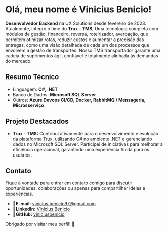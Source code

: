 # Olá, meu nome é Vinicius Benicio!

**Desenvolvedor Backend** na UX Solutions desde fevereiro de 2023. Atualmente, integro o time do **Trux - TMS**, Uma tecnologia completa com módulos de gestão, financeiro, reversa, roteirizador, averbação, que permitem otimizar rotas, reduzir custos e aumentar a precisão das entregas, como uma visão detalhada de cada um dos processos que envolvem a gestão de transportes. Nosso TMS transportador garante uma cadeia de suprimentos ágil, confiável e totalmente alinhada às demandas do mercado.


## Resumo Técnico

- Linguagem: **C#, .NET**
- Banco de Dados:  **Microsoft SQL Server**
- Outros: **Azure Devops CI/CD, Docker, RabbitMQ / Mensageria, Microsserviço**

## Projeto Destacados

- **Trux - TMS:** Contribui ativamente para o desenvolvimento e evolução da plataforma Trux, utilizando C# no ambiente .NET e gerenciando dados no Microsoft SQL Server. Participei de iniciativas para melhorar a eficiência operacional, garantindo uma experiência fluida para os usuários.

## Contato

Fique à vontade para entrar em contato comigo para discutir oportunidades, colaborações ou apenas para compartilhar ideias e experiências.

- 📧**E-mail:** [vinicius.benicio97@gmail.com](mailto:vinicius.benicio97@gmail.com)
- 🔗**LinkedIn:** [Vinicius Benicio](https://www.linkedin.com/in/viniciusbenicio/)
- 🐙**GitHub:** [viniciusbenicio](https://github.com/viniciusbenicio)

Obrigado por visitar meu perfil! 🚀
